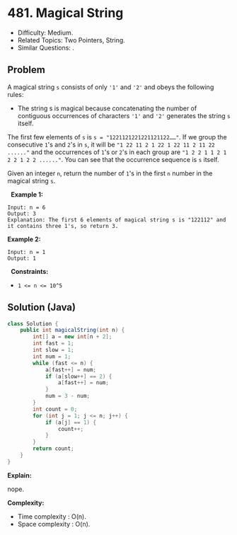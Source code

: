# 481. Magical String

- Difficulty: Medium.
- Related Topics: Two Pointers, String.
- Similar Questions: .

## Problem

A magical string ```s``` consists of only ```'1'``` and ```'2'``` and obeys the following rules:


	
- The string s is magical because concatenating the number of contiguous occurrences of characters ```'1'``` and ```'2'``` generates the string ```s``` itself.


The first few elements of ```s``` is ```s = "1221121221221121122……"```. If we group the consecutive ```1```'s and ```2```'s in ```s```, it will be ```"1 22 11 2 1 22 1 22 11 2 11 22 ......"``` and the occurrences of ```1```'s or ```2```'s in each group are ```"1 2 2 1 1 2 1 2 2 1 2 2 ......"```. You can see that the occurrence sequence is ```s``` itself.

Given an integer ```n```, return the number of ```1```'s in the first ```n``` number in the magical string ```s```.

 
**Example 1:**

```
Input: n = 6
Output: 3
Explanation: The first 6 elements of magical string s is "122112" and it contains three 1's, so return 3.
```

**Example 2:**

```
Input: n = 1
Output: 1
```

 
**Constraints:**


	
- ```1 <= n <= 10^5```



## Solution (Java)

```java
class Solution {
    public int magicalString(int n) {
        int[] a = new int[n + 2];
        int fast = 1;
        int slow = 1;
        int num = 1;
        while (fast <= n) {
            a[fast++] = num;
            if (a[slow++] == 2) {
                a[fast++] = num;
            }
            num = 3 - num;
        }
        int count = 0;
        for (int j = 1; j <= n; j++) {
            if (a[j] == 1) {
                count++;
            }
        }
        return count;
    }
}
```

**Explain:**

nope.

**Complexity:**

* Time complexity : O(n).
* Space complexity : O(n).

